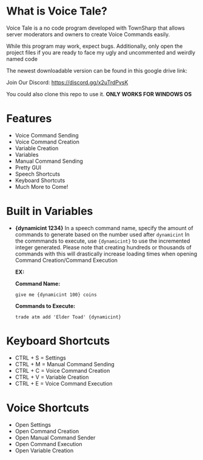 # What is Voice Tale?
Voice Tale is a no code program developed with TownSharp that allows server moderators and owners to create Voice Commands easily.

While this program may work, expect bugs.
Additionally, only open the project files if you are ready to face my ugly and uncommented and weirdly named code

The newest downloadable version can be found in this google drive link:

Join Our Discord:
https://discord.gg/x2uTrdPvsK

You could also clone this repo to use it.
**ONLY WORKS FOR WINDOWS OS**

# Features
- Voice Command Sending
- Voice Command Creation
- Variable Creation
- Variables
- Manual Command Sending
- Pretty GUI
- Speech Shortcuts
- Keyboard Shortcuts
- Much More to Come!

# Built in Variables
- **{dynamicint 1234}**
  In a speech command name, specify the amount of commands to generate based on the number used after `dynamicint`
  In the commmands to execute, use `{dynamicint}` to use the incremented integer generated.
  Please note that creating hundreds or thousands of commands with this will drastically increase loading times when opening Command Creation/Command Execution

  **EX:**
  
  **Command Name:**
  
    `give me {dynamicint 100} coins`

  **Commands to Execute:**
  
    `trade atm add 'Elder Toad' {dynamicint}`

# Keyboard Shortcuts
- CTRL + S = Settings
- CTRL + M = Manual Command Sending
- CTRL + C = Voice Command Creation
- CTRL + V = Variable Creation
- CTRL + E = Voice Command Execution

# Voice Shortcuts
- Open Settings
- Open Command Creation
- Open Manual Command Sender
- Open Command Execution
- Open Variable Creation
  
